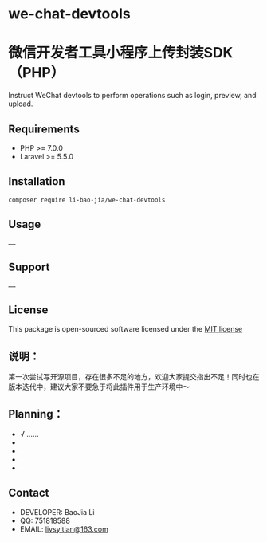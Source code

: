 # we-chat-devtools
# 微信开发者工具小程序上传封装SDK（PHP）

Instruct WeChat devtools to perform operations such as login, preview, and upload.



## Requirements

 - PHP >= 7.0.0
 - Laravel >= 5.5.0
    

## Installation

    composer require li-bao-jia/we-chat-devtools

## Usage

    ……

    
## Support

    ……

## License

This package is open-sourced software licensed under the [MIT license](http://opensource.org/licenses/MIT)


## 说明：

第一次尝试写开源项目，存在很多不足的地方，欢迎大家提交指出不足！同时也在版本迭代中，建议大家不要急于将此插件用于生产环境中～

## Planning：

+ √ ……
+ 
+ 
+ 
+ 

## Contact

- DEVELOPER: BaoJia Li
- QQ: 751818588
- EMAIL: livsyitian@163.com
